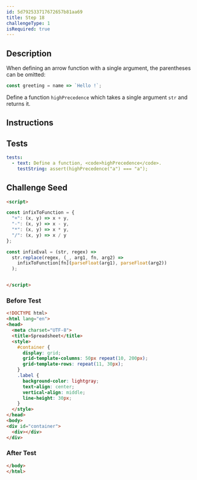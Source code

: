 ```yaml
---
id: 5d792533717672657b81aa69
title: Step 18
challengeType: 1
isRequired: true
---
```


## Description
<section id='description'>
When defining an arrow function with a single argument, the parentheses can be omitted:

```js
const greeting = name => `Hello !`;
```

Define a function <code>highPrecedence</code> which takes a single argument <code>str</code> and returns it.
</section>

## Instructions
<section id='instructions'>

</section>

## Tests
<section id='tests'>

```yml
tests:
  - text: Define a function, <code>highPrecedence</code>.
    testString: assert(highPrecedence("a") === "a");

```

</section>

## Challenge Seed
<section id='challengeSeed'>

<div id='html-seed'>

```html
<script>

const infixToFunction = {
  "+": (x, y) => x + y,
  "-": (x, y) => x - y,
  "*": (x, y) => x * y,
  "/": (x, y) => x / y
};

const infixEval = (str, regex) =>
  str.replace(regex, (_, arg1, fn, arg2) =>
    infixToFunction[fn](parseFloat(arg1), parseFloat(arg2))
  );


</script>
```

</div>


### Before Test
<div id='html-setup'>

```html
<!DOCTYPE html>
<html lang="en">
<head>
  <meta charset="UTF-8">
  <title>Spreadsheet</title>
  <style>
    #container {
      display: grid;
      grid-template-columns: 50px repeat(10, 200px);
      grid-template-rows: repeat(11, 30px);
    }
    .label {
      background-color: lightgray;
      text-align: center;
      vertical-align: middle;
      line-height: 30px;
    }
  </style>
</head>
<body>
<div id="container">
  <div></div>
</div>
```

</div>


### After Test
<div id='html-teardown'>

```html
</body>
</html>
```

</div>


</section>
